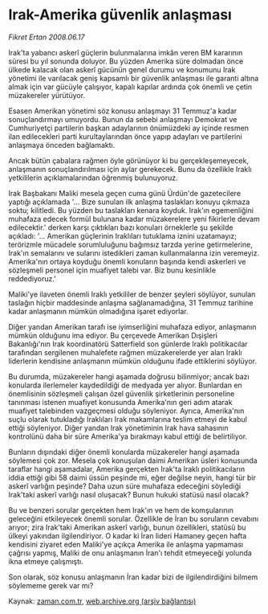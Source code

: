 # Irak-Amerika  güvenlik anlaşması

*Fikret Ertan 2008.06.17*

<tr><td class="metin" colspan="2" style="padding-top: 20px; padding-left: 5px; padding-right: 10px;">Irak'ta yabancı askerî güçlerin bulunmalarına imkân veren BM kararının süresi bu yıl sonunda doluyor. Bu yüzden Amerika süre dolmadan önce ülkede kalacak olan askerî gücünün genel durumu ve konumunu Irak yönetimi ile varılacak geniş kapsamlı bir güvenlik anlaşması ile garanti altına almak için var gücüyle çalışıyor, kapalı kapılar ardında çok önemli ve çetin müzakereler yürütüyor.</td></tr><tr><td class="metin" colspan="2" style="padding-top: 20px; padding-left: 5px; padding-right: 10px;"><p> Esasen Amerikan yönetimi söz konusu anlaşmayı 31 Temmuz'a kadar sonuçlandırmayı umuyordu. Bunun da sebebi anlaşmayı Demokrat ve Cumhuriyetçi partilerin başkan adaylarının önümüzdeki ay içinde resmen ilan edilecekleri parti kurultaylarından önce yapıp adayları ve partilerini anlaşmaya önceden bağlamaktı.
<p> Ancak bütün çabalara rağmen öyle görünüyor ki bu gerçekleşemeyecek, anlaşmanın sonuçlandırılması için aylar gerekecek. Bunu da özellikle Iraklı yetkililerin açıklamalarından öğrenmiş bulunuyoruz.
<p> Irak Başbakanı Maliki mesela geçen cuma günü Ürdün'de gazetecilere yaptığı açıklamada '... Bize sunulan ilk anlaşma taslakları konuyu çıkmaza soktu; kilitledi. Bu yüzden bu taslakları kenara koyduk. Irak'ın egemenliğini muhafaza edecek formül bulunana kadar müzakerelere yeni fikirlerle devam edilecektir.' derken karşı çıktıkları bazı konuları örneklerle şu şekilde açıkladı: '... Amerikan güçlerinin Iraklıları tutuklama iznini uzatamayız; terörizmle mücadele sorumluluğunu bağımsız tarzda yerine getirmelerine, Irak'ın semalarını ve sularını istedikleri zaman kullanmalarına izin veremeyiz. Amerika'nın ortaya koyduğu önemli konuların başında kendi askerleri ve sözleşmeli personel için muafiyet talebi var. Biz bunu kesinlikle reddediyoruz.'
<p> Maliki'ye ilaveten önemli Iraklı yetkililer de benzer şeyleri söylüyor, sunulan taslağın hiçbir maddesinde anlaşma sağlanamadığına, 31 Temmuz tarihine kadar anlaşmanın mümkün olmadığına işaret ediyorlar.
<p> Diğer yandan Amerikan tarafı ise iyimserliğini muhafaza ediyor, anlaşmanın mümkün olduğunu ima ediyor. Bu çerçevede Amerikan Dışişleri Bakanlığı'nın Irak koordinatörü Satterfield son günlerde Iraklı politikacılar tarafından sergilenen muhalefete rağmen müzakerelerde yer alan Iraklı liderlerin kendisine anlaşmanın mümkün olduğunu ifade ettiklerini söylüyor.
<p> Bu durumda, müzakereler hangi aşamada doğrusu bilinmiyor; ancak bazı konularda ilerlemeler kaydedildiği de medyada yer alıyor. Bunlardan en önemlisinin sözleşmeli çalışan özel güvenlik şirketlerinin personeline tanınması istenen muafiyet konusunda Amerika'nın geri adım atarak muafiyet talebinden vazgeçmesi olduğu söyleniyor. Ayrıca, Amerika'nın suçlu olarak tutukladığı Iraklıları Irak makamlarına teslim etmeyi de kabul ettiği söyleniyor. Diğer yandan Irak yönetiminin Irak hava sahasının kontrolünü daha bir süre Amerika'ya bırakmayı kabul ettiği de belirtiliyor.
<p> Bunların dışındaki diğer önemli konularda müzakereler hangi aşamada söylemesi çok zor. Mesela çok konuşulan daimi Amerikan üsleri konusunda taraflar hangi aşamadalar, Amerika gerçekten Irak'ta Iraklı politikacıların iddia ettiği gibi 58 daimi üssün peşinde mi, eğer değilse neyin, hangi tür bir askerî varlığın peşinde? Daha uzun süre muhafaza edeceğini söylediği Irak'taki askerî varlığı nasıl oluşacak? Bunun hukuki statüsü nasıl olacak? 
<p> Bu ve benzeri sorular gerçekten hem Irak'ın ve hem de komşularının geleceğini etkileyecek önemli sorular. Özellikle de İran bu soruların cevabını arıyor; zira Irak'taki Amerikan askerî varlığı, bunun özellikleri, statüsü bu ülkeyi yakından ilgilendiriyor. O kadar ki İran lideri Hamaney geçen hafta kendisini ziyaret eden Maliki'ye açıkça Amerika ile anlaşma yapmaması çağrısı yapmış, Maliki de onu anlaşmanın İran'ı tehdit etmeyeceği yolunda ikna etmeye çalışmıştı. 
<p> Son olarak, söz konusu anlaşmanın İran kadar bizi de ilgilendirdiğini bilmem söylememe gerek var mı?<br/></p></p></p></p></p></p></p></p></p></td></tr>

Kaynak: [zaman.com.tr](http://zaman.com.tr/yazar.do?yazino=703143), [web.archive.org (arşiv bağlantısı)](http://web.archive.org/web/20080714223139/http://www.zaman.com.tr:80/yazar.do?yazino=703143)
